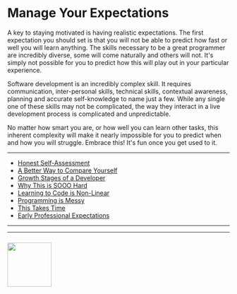 # Manage Your Expectations

A key to staying motivated is having realistic expectations.  The first expectation you should set is that you will not be able to predict how fast or well you will learn anything.  The skills necessary to be a great programmer are incredibly diverse, some will come naturally and others will not.  It's simply not possible for you to predict how this will play out in your particular experience.

Software development is an incredibly complex skill.  It requires communication, inter-personal skills, technical skills, contextual awareness, planning and  accurate self-knowledge to name just a few.  While any single one of these skills may not be complicated, the way they interact in a live development process is complicated and unpredictable.

No matter how smart you are, or how well you can learn other tasks, this inherent complexity will make it nearly impossible for you to predict when and how you will struggle.  Embrace this!  It's fun once you get used to it.

---

* [Honest Self-Assessment](https://simpleprogrammer.com/honestly-evaluating-your-skills/)
* [A Better Way to Compare Yourself](https://medium.freecodecamp.org/a-better-way-to-compare-yourself-43cf37616570)
* [Growth Stages of a Developer](https://medium.com/humans-create-software/the-growth-stages-of-a-programmer-funfunfunction-6-f03fcb9c1531)
* [Why This is SOOO Hard](https://www.vikingcodeschool.com/posts/why-learning-to-code-is-so-damn-hard)
* [Learning to Code is Non-Linear](https://stories.buffer.com/learning-to-code-is-non-linear-bf12dd6e1f4c)
* [Programming is Messy](https://techcrunch.com/2014/05/24/dont-believe-anyone-who-tells-you-learning-to-code-is-easy/)
* [This Takes Time](https://medium.freecodecamp.org/finding-time-to-become-a-better-developer-eebc154881b2)
* [Early Professional Expectations](http://blog.thefirehoseproject.com/posts/expectations-of-a-junior-developer/)


___
___
### <a href="https://hackyourfuture.be" target="_blank"><img src="https://user-images.githubusercontent.com/18554853/63941625-4c7c3d00-ca6c-11e9-9a76-8d5e3632fe70.jpg" width="100" height="100"></a>

